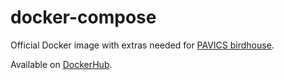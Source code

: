 # docker-compose
Official Docker image with extras needed for [PAVICS birdhouse](https://github.com/bird-house/birdhouse-deploy/).

Available on [DockerHub](https://hub.docker.com/r/pavics/docker-compose/).

